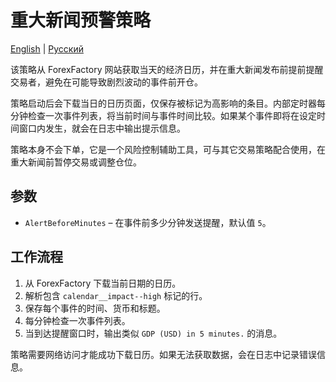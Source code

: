 # 重大新闻预警策略
[English](README.md) | [Русский](README_ru.md)

该策略从 ForexFactory 网站获取当天的经济日历，并在重大新闻发布前提前提醒交易者，避免在可能导致剧烈波动的事件前开仓。

策略启动后会下载当日的日历页面，仅保存被标记为高影响的条目。内部定时器每分钟检查一次事件列表，将当前时间与事件时间比较。如果某个事件即将在设定时间窗口内发生，就会在日志中输出提示信息。

策略本身不会下单，它是一个风险控制辅助工具，可与其它交易策略配合使用，在重大新闻前暂停交易或调整仓位。

## 参数

- `AlertBeforeMinutes` – 在事件前多少分钟发送提醒，默认值 `5`。

## 工作流程

1. 从 ForexFactory 下载当前日期的日历。
2. 解析包含 `calendar__impact--high` 标记的行。
3. 保存每个事件的时间、货币和标题。
4. 每分钟检查一次事件列表。
5. 当到达提醒窗口时，输出类似 `GDP (USD) in 5 minutes.` 的消息。

策略需要网络访问才能成功下载日历。如果无法获取数据，会在日志中记录错误信息。
